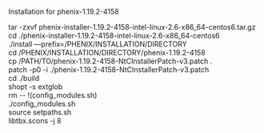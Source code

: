 Installation for phenix-1.19.2-4158

tar -zxvf phenix-installer-1.19.2-4158-intel-linux-2.6-x86_64-centos6.tar.gz  
cd ./phenix-installer-1.19.2-4158-intel-linux-2.6-x86_64-centos6  
./install —prefix=/PHENIX/INSTALLATION/DIRECTORY  
cd /PHENIX/INSTALLATION/DIRECTORY/phenix-1.19.2-4158  
cp /PATH/TO/phenix-1.19.2-4158-NtCInstallerPatch-v3.patch .  
patch -p0 -i ./phenix-1.19.2-4158-NtCInstallerPatch-v3.patch  
cd ./build  
shopt -s extglob  
rm -- !(config_modules.sh)  
./config_modules.sh  
source setpaths.sh  
libtbx.scons -j 8  
